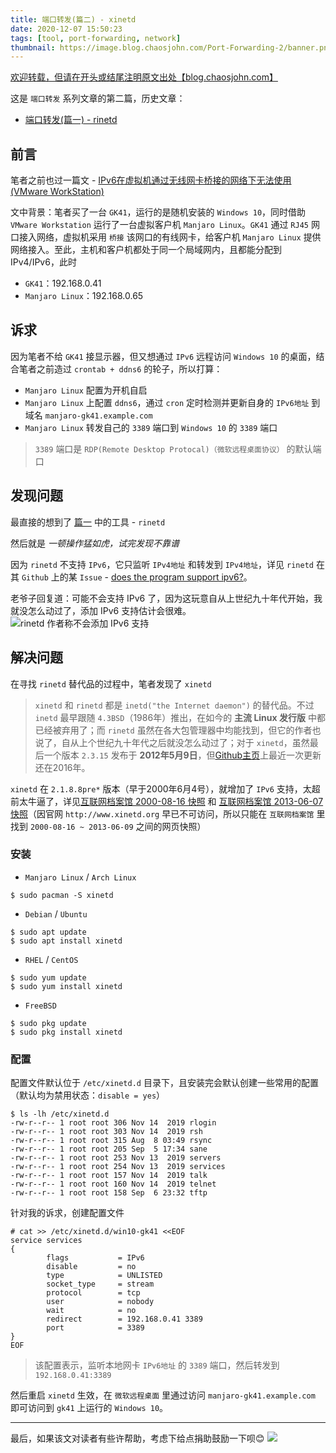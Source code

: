```yaml
---
title: 端口转发(篇二) - xinetd
date: 2020-12-07 15:50:23
tags: [tool, port-forwarding, network]
thumbnail: https://image.blog.chaosjohn.com/Port-Forwarding-2/banner.png
---
```


[欢迎转载，但请在开头或结尾注明原文出处【blog.chaosjohn.com】](https://blog.chaosjohn.com/Port-Forwarding-2.html)

这是 `端口转发` 系列文章的第二篇，历史文章：
- [端口转发(篇一) - rinetd](https://blog.chaosjohn.com/Port-Forwarding-1.html)

## 前言
笔者之前也过一篇文 - [IPv6在虚拟机通过无线网卡桥接的网络下无法使用(VMware WorkStation)](https://image.blog.chaosjohn.com/IPv6-not-working-from-bridged-wireless)

文中背景：笔者买了一台 `GK41`，运行的是随机安装的 `Windows 10`，同时借助 `VMware Workstation` 运行了一台虚拟客户机 `Manjaro Linux`。`GK41` 通过 `RJ45` 网口接入网络，虚拟机采用 `桥接` 该网口的有线网卡，给客户机 `Manjaro Linux` 提供网络接入。至此，主机和客户机都处于同一个局域网内，且都能分配到IPv4/IPv6，此时
- `GK41`：192.168.0.41
- `Manjaro Linux`：192.168.0.65

## 诉求
因为笔者不给 `GK41` 接显示器，但又想通过 `IPv6` 远程访问 `Windows 10` 的桌面，结合笔者之前造过 `crontab + ddns6` 的轮子，所以打算：
- `Manjaro Linux` 配置为开机自启
- `Manjaro Linux` 上配置 `ddns6`，通过 `cron` 定时检测并更新自身的 `IPv6地址` 到域名 `manjaro-gk41.example.com`
- `Manjaro Linux` 转发自己的 `3389` 端口到 `Windows 10` 的 `3389` 端口
> `3389` 端口是 `RDP(Remote Desktop Protocal)（微软远程桌面协议）` 的默认端口

## 发现问题
最直接的想到了 [篇一](https://blog.chaosjohn.com/Port-Forwarding-1.html) 中的工具 - `rinetd`

然后就是 *一顿操作猛如虎，试完发现不靠谱*

因为 `rinetd` 不支持 `IPv6`，它只监听 `IPv4地址` 和转发到 `IPv4地址`，详见 `rinetd` 在其 `Github` 上的某 `Issue` - [does the program support ipv6?](https://github.com/boutell/rinetd/issues/2)。

老爷子回复道：可能不会支持 IPv6 了，因为这玩意自从上世纪九十年代开始，我就没怎么动过了，添加 IPv6 支持估计会很难。
![rinetd 作者称不会添加 IPv6 支持](https://image.blog.chaosjohn.com/Port-Forwarding-2/rinetd-will-not-support-ipv6.png)

## 解决问题
在寻找 `rinetd` 替代品的过程中，笔者发现了 `xinetd`

> `xinetd` 和 `rinetd` 都是 `inetd("the Internet daemon")` 的替代品。不过 `inetd` 最早跟随 `4.3BSD`（1986年）推出，在如今的 **主流 Linux 发行版** 中都已经被弃用了；而 `rinetd` 虽然在各大包管理器中均能找到，但它的作者也说了，自从上个世纪九十年代之后就没怎么动过了；对于 `xinetd`，虽然最后一个版本 `2.3.15` 发布于 **2012年5月9日**，但[Github主页](https://github.com/xinetd-org/xinetd)上最近一次更新还在2016年。

`xinetd` 在 `2.1.8.8pre*` 版本（早于2000年6月4号），就增加了 `IPv6` 支持，太超前太牛逼了，详见[互联网档案馆 2000-08-16 快照](https://web.archive.org/web/20000816232758/http://www.xinetd.org/) 和 [互联网档案馆 2013-06-07 快照](https://web.archive.org/web/20130629172033/http://www.xinetd.org/#changes)（因官网 `http://www.xinetd.org` 早已不可访问，所以只能在 `互联网档案馆` 里找到 `2000-08-16 ~ 2013-06-09` 之间的网页快照）

### 安装
- `Manjaro Linux` / `Arch Linux` 
```
$ sudo pacman -S xinetd
```
- `Debian` / `Ubuntu`
```
$ sudo apt update
$ sudo apt install xinetd
```
- `RHEL` / `CentOS`
```
$ sudo yum update
$ sudo yum install xinetd
```
- `FreeBSD`
```
$ sudo pkg update
$ sudo pkg install xinetd
```

### 配置
配置文件默认位于 `/etc/xinetd.d` 目录下，且安装完会默认创建一些常用的配置（默认均为禁用状态：`disable = yes`）
```
$ ls -lh /etc/xinetd.d
-rw-r--r-- 1 root root 306 Nov 14  2019 rlogin
-rw-r--r-- 1 root root 303 Nov 14  2019 rsh
-rw-r--r-- 1 root root 315 Aug  8 03:49 rsync
-rw-r--r-- 1 root root 205 Sep  5 17:34 sane
-rw-r--r-- 1 root root 253 Nov 13  2019 servers
-rw-r--r-- 1 root root 254 Nov 13  2019 services
-rw-r--r-- 1 root root 157 Nov 14  2019 talk
-rw-r--r-- 1 root root 160 Nov 14  2019 telnet
-rw-r--r-- 1 root root 158 Sep  6 23:32 tftp
```

针对我的诉求，创建配置文件 
```
# cat >> /etc/xinetd.d/win10-gk41 <<EOF
service services
{
        flags           = IPv6
        disable         = no
        type            = UNLISTED
        socket_type     = stream
        protocol        = tcp
        user            = nobody
        wait            = no
        redirect        = 192.168.0.41 3389
        port            = 3389
}
EOF
```
> 该配置表示，监听本地网卡 `IPv6地址` 的 `3389` 端口，然后转发到 `192.168.0.41:3389` 

然后重启 `xinetd` 生效，在 `微软远程桌面` 里通过访问 `manjaro-gk41.example.com` 即可访问到 `gk41` 上运行的 `Windows 10`。

---

最后，如果该文对读者有些许帮助，考虑下给点捐助鼓励一下呗😊
![](https://image.blog.chaosjohn.com/donate-me.png)